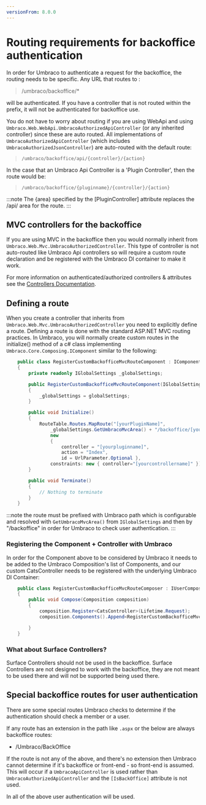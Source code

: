 ```yaml
---
versionFrom: 8.0.0
---
```


# Routing requirements for backoffice authentication

In order for Umbraco to authenticate a request for the backoffice, the routing needs to be specific. Any URL that routes to :

> /umbraco/backoffice/*

will be authenticated. If you have a controller that is not routed within the prefix, it will not be authenticated for backoffice use.

You do not have to worry about routing if you are using WebApi and using `Umbraco.Web.WebApi.UmbracoAuthorizedApiController` (or any inherited controller) since these are auto routed. All implementations of `UmbracoAuthorizedApiController` (which includes `UmbracoAuthorizedJsonController`) are auto-routed with the default route:

> `/umbraco/backoffice/api/{controller}/{action}`

In the case that an Umbraco Api Controller is a 'Plugin Controller', then the route would be:

> `/umbraco/backoffice/{pluginname}/{controller}/{action}`

:::note
The {area} specified by the [PluginController] attribute replaces the /api/ area for the route.
:::

## MVC controllers for the backoffice

If you are using MVC in the backoffice then you would normally inherit from `Umbraco.Web.Mvc.UmbracoAuthorizedController`. This type of controller is not auto-routed like Umbraco Api controllers so will require a custom route declaration and be registered with the Umbraco DI container to make it work.

For more information on authenticated/authorized controllers & attributes see the [Controllers Documentation](../../../Implementation/Controllers/index-v8.md).

## Defining a route
When you create a controller that inherits from `Umbraco.Web.Mvc.UmbracoAuthorizedController` you need to explicitly define a route.
Defining a route is done with the standard ASP.NET MVC routing practices. In Umbraco, you will normally create custom routes in the initialize() method of a c# class implementing `Umbraco.Core.Composing.IComponent` similar to the following:

```csharp
    public class RegisterCustomBackofficeMvcRouteComponent : IComponent
    {
        private readonly IGlobalSettings _globalSettings;

        public RegisterCustomBackofficeMvcRouteComponent(IGlobalSettings globalSettings)
        {
            _globalSettings = globalSettings;
        }

        public void Initialize()
        {
            RouteTable.Routes.MapRoute("[yourPluginName]", 
                _globalSettings.GetUmbracoMvcArea() + "/backoffice/[yourpluginname]/{controller}/{action}/{id}", 
                new
                {
                    controller = "[yourpluginname]",
                    action = "Index",
                    id = UrlParameter.Optional },
                constraints: new { controller="[yourcontrollername]" });
        }

        public void Terminate()
        {
            // Nothing to terminate
        }
    }
```

:::note
the route must be prefixed with Umbraco path which is configurable and resolved with `GetUmbracoMvcArea()` from `IGlobalSettings` and then by "/backoffice" in order for Umbraco to check user authentication.
:::
### Registering the Component + Controller with Umbraco

In order for the Component above to be considered by Umbraco it needs to be added to the Umbraco Composition's list of Components, and our custom CatsController needs to be registered with the underlying Umbraco DI Container:
```csharp
    public class RegisterCustomBackofficeMvcRouteComposer : IUserComposer
    {
        public void Compose(Composition composition)
        {
            composition.Register<CatsController>(Lifetime.Request);
            composition.Components().Append<RegisterCustomBackofficeMvcRouteComponent>();

        }
    }
```

### What about Surface Controllers?
Surface Controllers should not be used in the backoffice.  Surface Controllers are not designed to work with the backoffice, they are not meant to be used there and will not be supported being used there.

## Special backoffice routes for user authentication
There are some special routes Umbraco checks to determine if the authentication should check a member or a user.

If any route has an extension in the path like `.aspx` or the below are always backoffice routes:

*  /Umbraco/BackOffice

If the route is not any of the above, and there's no extension then Umbraco cannot determine if it's backoffice or front-end - so front-end is assumed. This will occur if a `UmbracoApiController` is used rather than `UmbracoAuthorizedApiController` and the `[IsBackOffice]` attribute is not used.

In all of the above user authentication will be used.
